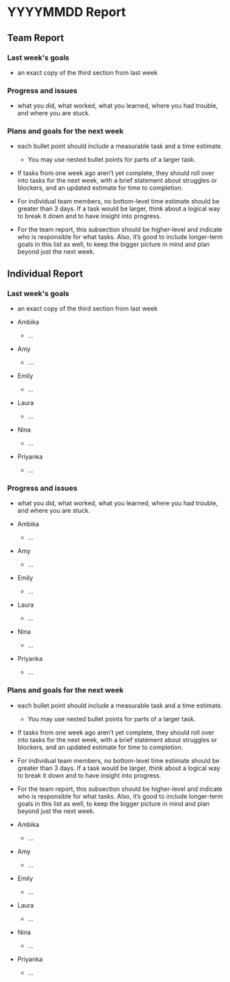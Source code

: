 # YYYYMMDD Report
## Team Report
### Last week's goals
- an exact copy of the third section from last week
### Progress and issues
- what you did, what worked, what you learned, where you had trouble, and where you are stuck.
### Plans and goals for the next week
- each bullet point should include a measurable task and a time estimate.

    - You may use nested bullet points for parts of a larger task.

- If tasks from one week ago aren’t yet complete, they should roll over into tasks for the next week, with a brief statement about struggles or blockers, and an updated estimate for time to completion.

- For individual team members, no bottom-level time estimate should be greater than 3 days. If a task would be larger, think about a logical way to break it down and to have insight into progress.

- For the team report, this subsection should be higher-level and indicate who is responsible for what tasks. Also, it’s good to include longer-term goals in this list as well, to keep the bigger picture in mind and plan beyond just the next week.

## Individual Report
### Last week's goals
- an exact copy of the third section from last week
- Ambika

    - ...
- Amy

    - ... 
- Emily

    - ...
- Laura

    - ...
- Nina

    - ...
- Priyanka

    - ...
### Progress and issues
- what you did, what worked, what you learned, where you had trouble, and where you are stuck.
- Ambika

    - ...
- Amy

    - ... 
- Emily

    - ...
- Laura

    - ...
- Nina

    - ...
- Priyanka

    - ...
### Plans and goals for the next week
- each bullet point should include a measurable task and a time estimate.

    - You may use nested bullet points for parts of a larger task.

- If tasks from one week ago aren’t yet complete, they should roll over into tasks for the next week, with a brief statement about struggles or blockers, and an updated estimate for time to completion.

- For individual team members, no bottom-level time estimate should be greater than 3 days. If a task would be larger, think about a logical way to break it down and to have insight into progress.

- For the team report, this subsection should be higher-level and indicate who is responsible for what tasks. Also, it’s good to include longer-term goals in this list as well, to keep the bigger picture in mind and plan beyond just the next week.
- Ambika

    - ...
- Amy

    - ... 
- Emily

    - ...
- Laura

    - ...
- Nina

    - ...
- Priyanka

    - ...